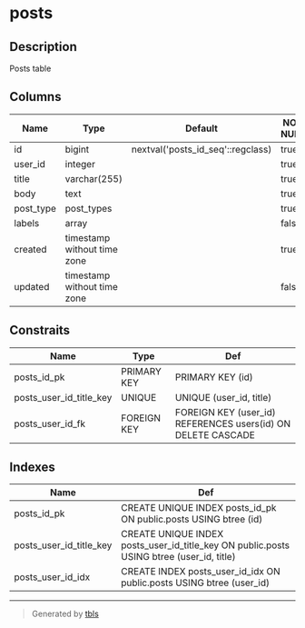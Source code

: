 # posts

## Description

Posts table

## Columns

| Name | Type | Default | NOT NULL | Children | Parents | Comment |
| ---- | ---- | ------- | -------- | -------- | ------- | ------- |
| id | bigint | nextval('posts_id_seq'::regclass) | true | [comments](comments.md)  |  |  |
| user_id | integer |  | true |  | [users](users.md)  |  |
| title | varchar(255) |  | true |  |  |  |
| body | text |  | true |  |  |  |
| post_type | post_types |  | true |  |  | public/private/draft |
| labels | array |  | false |  |  |  |
| created | timestamp without time zone |  | true |  |  |  |
| updated | timestamp without time zone |  | false |  |  |  |

## Constraits

| Name | Type | Def |
| ---- | ---- | --- |
| posts_id_pk | PRIMARY KEY | PRIMARY KEY (id) |
| posts_user_id_title_key | UNIQUE | UNIQUE (user_id, title) |
| posts_user_id_fk | FOREIGN KEY | FOREIGN KEY (user_id) REFERENCES users(id) ON DELETE CASCADE |

## Indexes

| Name | Def |
| ---- | --- |
| posts_id_pk | CREATE UNIQUE INDEX posts_id_pk ON public.posts USING btree (id) |
| posts_user_id_title_key | CREATE UNIQUE INDEX posts_user_id_title_key ON public.posts USING btree (user_id, title) |
| posts_user_id_idx | CREATE INDEX posts_user_id_idx ON public.posts USING btree (user_id) |

---

> Generated by [tbls](https://github.com/k1LoW/tbls)